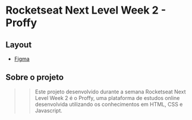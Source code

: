 # Rocketseat Next Level Week 2 - Proffy
## Layout
- [Figma](https://www.figma.com/file/kFFLTmZKTmPsEJB5R81JNj/Proffy-Web-(Copy)?node-id=0%3A1)

## Sobre o projeto

>> Este projeto desenvolvido durante a semana Rocketseat Next Level Week 2 é o Proffy, uma plataforma de estudos online desenvolvida utilizando os conhecimentos em HTML, CSS e Javascript.